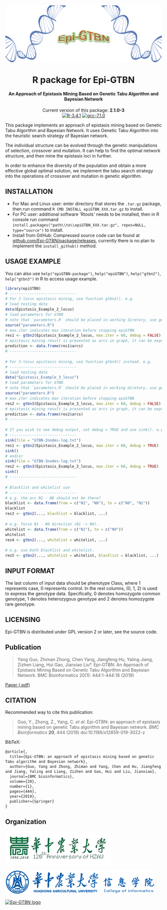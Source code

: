 <!-- <img align="center" src='./HZAU-120th-slogan.jpg'/> -->
<img align="center" src='./Epi-GTBN_banner.png'/>

<h1 align="center">
  R package for Epi-GTBN
</h1>

<h4 align="center">An Approach of Epistasis Mining Based on Genetic Tabu Algorithm and Bayesian Network</h4>

<p align="center">
  Current version of this package: <strong>2.1.0-3</strong><br/>
  <a href="https://cran.r-project.org"><img src="https://img.shields.io/badge/R-3.4.1-green.svg" alt="R-3.4.1"/></a>
  <a href="http://gcc.gnu.org"><img src="https://img.shields.io/badge/gcc-7.1.0-green.svg" alt="gcc-7.1.0"/></a>
</p>

This package implements an approach of epistasis mining based on Genetic Tabu Algorithm and Bayesian Network.
It uses Genetic Tabu Algorithm into the heuristic search strategy of Bayesian network.

The individual structure can be evolved through the genetic manipulations of selection, crossover and mutation. It can help to find the optimal network structure, and then mine the epistasis loci in further.

In order to enhance the diversity of the population and obtain a more effective global optimal solution, we implement the tabu search strategy into the operations of crossover and mutation in genetic algorithm.                    

## INSTALLATION
                    
- For Mac and Linux user: enter directory that stores the `.tar.gz` package, then run command `R CMD INSTALL epiGTBN_XXX.tar.gz` to install.
- For PC user: additional software 'Rtools' needs to be installed, then in R console run command `install.packages("path\\to\\epiGTBN_XXX.tar.gz", repos=NULL, type="source")` to install.
- Install from GitHub: Compressed source code can be found at [github.com/Epi-GTBN/package/releases](https://github.com/Epi-GTBN/package/releases), currently there is no plan to implement the `install_github()` method.

## USAGE EXAMPLE

You can also use `help("epiGTBN-package")`, `help("epiGTBN")`, `help("gtbn2")`, `help("gtbn3")` in R to access usage example.

```R
library(epiGTBN)
# ------------------------------
# For 2-locus epistasis mining, use function gtbn2(). e.g.
# load testing data
data(Epistasis_Example_2_locus)
# load parameters for GTBN
# note that `parameters.R` should be placed in working diretory, use getwd() or setwd() to get or set your working diretory
source("parameters.R")
# max.iter indicates max iteration before stopping epiGTBN
res1 <- gtbn2(Epistasis_Example_2_locus, max.iter = 60, debug = FALSE)
# epistasis mining result is presented as arcs in graph, it can be export to data frame using code below
prediction <- data.frame(res1$arcs)
# ------------------------------

# For 3-locus epistasis mining, use function gtbn3() instead. e.g.
# ------------------------------
# load testing data
data("Epistasis_Example_3_locus")
# load parameters for GTBN
# note that `parameters.R` should be placed in working diretory, use getwd() or setwd() to get or set your working diretory
source("parameters.R")
# max.iter indicates max iteration before stopping epiGTBN
res2 <- gtbn3(Epistasis_Example_3_locus, max.iter = 60, debug = FALSE)
# epistasis mining result is presented as arcs in graph, it can be export to data frame using code below
prediction <- data.frame(res2$arcs)
# ------------------------------

# If you wish to see debug output, set debug = TRUE and use sink(). e.g. 
# ------------------------------
sink(file = "GTBN-2nodes-log.txt")
res1 <- gtbn2(Epistasis_Example_2_locus, max.iter = 60, debug = TRUE)
sink()
# and/or
sink(file = "GTBN-3nodes-log.txt")
res2 <- gtbn3(Epistasis_Example_3_locus, max.iter = 60, debug = TRUE)
sink()
# ------------------------------

# Blacklist and whitelist use
# ------------------------------
# e.g. the arc N1 - N8 should not be there?
blacklist <- data.frame(from = c("N1", "N8"), to = c("N8", "N1"))
blacklist
res3 <- gtbn2(..., blacklist = blacklist, ...)

# e.g. force N1 - N9 direction (N1 -> N9).
whitelist <- data.frame(from = c("N1"), to = c("N9"))
whitelist
res4 <- gtbn2(..., whitelist = whitelist, ...)

# e.g. use both blacklist and whitelist.
res5 <- gtbn2(..., whitelist = whitelist, blacklist = blacklist, ...)
```

## INPUT FORMAT                    

The last column of input data should be phenotype Class, where 1 represents case, 0 represents control. 
In the rest columns, (0, 1, 2) is used to express the genotype data. Specifically, 0 denotes homozygote common genotype, 1 denotes heterozygous genotype and 2 denotes homozygote rare genotype.

## LICENSING

Epi-GTBN is distributed under GPL version 2 or later, see the source code.    

## Publication

> Yang Guo, Zhiman Zhong, Chen Yang, Jiangfeng Hu, Yaling Jiang, Zizhen Liang, Hui Gao, Jianxiao Liu*. Epi-GTBN: An Approach of Epistasis Mining Based on Genetic Tabu Algorithm and Bayesian Network. BMC Bioinformatics 20(1): 444:1-444:18 (2019)

[Paper (.pdf)](https://bmcbioinformatics.biomedcentral.com/articles/10.1186/s12859-019-3022-z)

## CITATION

Recommended way to cite this publication:

> Guo, Y., Zhong, Z., Yang, C. *et al*. Epi-GTBN: an approach of epistasis mining based on genetic Tabu algorithm and Bayesian network. *BMC Bioinformatics* **20**, 444 (2019) doi:10.1186/s12859-019-3022-z

BibTeX:

```
@article{,
  title={Epi-GTBN: an approach of epistasis mining based on genetic Tabu algorithm and Bayesian network},
  author={Guo, Yang and Zhong, Zhiman and Yang, Chen and Hu, Jiangfeng and Jiang, Yaling and Liang, Zizhen and Gao, Hui and Liu, Jianxiao},
  journal={BMC bioinformatics},
  volume={20},
  number={1},
  pages={444},
  year={2019},
  publisher={Springer}
}
```

## Organization

<img src="./HZAU-120th.png" alt="HZAU-120th" width = 340px/><br/>

<img src="./COI.png" alt="College of Infomatics, HZAU" />

<a href="https://github.com/Epi-GTBN"><img src="https://sgyzetrov.github.io/images/epiGTBN-horizontal.png" alt="Epi-GTBN logo" title="An Approach of Epistasis Mining Based on Genetic Tabu Algorithm and Bayesian Network" height = 100px/></a>

